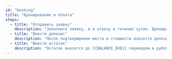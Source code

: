 ```yaml
---
id: "booking"
title: "Бронирование и оплата"
steps:
  - title: "Отправить заявку"
    description: "Заполните заявку, и я отвечу в течение суток. Бронирование открыто до {{BOOKING_DEADLINE}}."
  - title: "Внести депозит"
    description: "После подтверждения места и стоимости вносится депозит {{DEPOSIT}} — перевод в рублях по курсу Сбербанка в день платежа или наличными в долларах нового образца."
  - title: "Внести остаток"
    description: "Остаток вносится до {{BALANCE_DUE}} переводом в рублях по курсу Сбербанка в день платежа или наличными в долларах нового образца."
---
```

